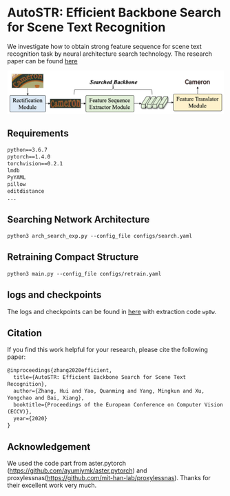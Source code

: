 # AutoSTR: Efficient Backbone Search for  Scene Text Recognition

We investigate how to obtain strong feature sequence for scene text recognition task by neural architecture search technology. The research paper can be found [here]([https://arxiv.org/pdf/2003.06567.pdf](https://arxiv.org/pdf/2003.06567.pdf))

![overview](./images/general_structure.png)


## Requirements

```
python==3.6.7
pytorch==1.4.0
torchvision==0.2.1
lmdb
PyYAML
pillow
editdistance
...
```

## Searching Network Architecture

```
python3 arch_search_exp.py --config_file configs/search.yaml 
```

## Retraining Compact Structure

```
python3 main.py --config_file configs/retrain.yaml 
```

## logs and checkpoints 

The logs and checkpoints can be found in [here](https://pan.baidu.com/s/14D4XQWrjbn6R1zmf_7IExw) with extraction code `wp8w`.

## Citation

If you find this work helpful for your research, please cite the following paper:

```
@inproceedings{zhang2020efficient,
  title={AutoSTR: Efficient Backbone Search for Scene Text Recognition},
  author={Zhang, Hui and Yao, Quanming and Yang, Mingkun and Xu, Yongchao and Bai, Xiang},
  booktitle={Proceedings of the European Conference on Computer Vision (ECCV)},
  year={2020}
}
```

## Acknowledgement

We used the code part from aster.pytorch (https://github.com/ayumiymk/aster.pytorch) and proxylessnas(https://github.com/mit-han-lab/proxylessnas). Thanks for their excellent work very much.
